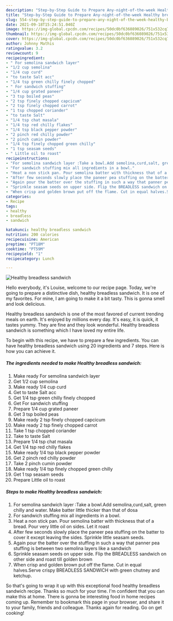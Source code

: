 ```yaml
---
description: "Step-by-Step Guide to Prepare Any-night-of-the-week Healthy breadless sandwich"
title: "Step-by-Step Guide to Prepare Any-night-of-the-week Healthy breadless sandwich"
slug: 554-step-by-step-guide-to-prepare-any-night-of-the-week-healthy-breadless-sandwich
date: 2021-09-18T15:24:51.040Z
image: https://img-global.cpcdn.com/recipes/50dc0bf636089026/751x532cq70/healthy-breadless-sandwich-recipe-main-photo.jpg
thumbnail: https://img-global.cpcdn.com/recipes/50dc0bf636089026/751x532cq70/healthy-breadless-sandwich-recipe-main-photo.jpg
cover: https://img-global.cpcdn.com/recipes/50dc0bf636089026/751x532cq70/healthy-breadless-sandwich-recipe-main-photo.jpg
author: Johnny Mathis
ratingvalue: 3.2
reviewcount: 9
recipeingredient:
- " For semolina sandwich layer"
- "1/2 cup semolina"
- "1/4 cup curd"
- "to taste Salt acc"
- "1/4 tsp green chilly finely chopped"
- " For sandwich stuffing"
- "1/4 cup grated paneer"
- "3 tsp boiled peas"
- "2 tsp finely chopped capcicum"
- "2 tsp finely chopped carrot"
- "1 tsp chopped coriander"
- "to taste Salt"
- "1/4 tsp chat masala"
- "1/4 tsp red chilly flakes"
- "1/4 tsp black pepper powder"
- "2 pinch red chilly powder"
- "2 pinch cumin powder"
- "1/4 tsp finely chopped green chilly"
- "1 tsp seasam seeds"
- " Little oil to roast"
recipeinstructions:
- "For semolina sandwich layer :Take a bowl.Add semolina,curd,salt, green chilly and water. Make batter little thicker than that of dosa"
- "For sandwich stuffing mix all ingredients in a bowl."
- "Heat a non stick pan. Pour semolina batter with thickness that of a bread. Pour very little oil on sides. Let it roast"
- "After few seconds slowly place the paneer pea stuffing on the batter to cover it except leaving the sides. Sprinkle little seasam seeds."
- "Again pour the batter over the stuffing in such a way that panner pea stuffing is between two semolina layers like a sandwich"
- "Sprinkle seasam seeds on upper side. Flip the BREADLESS sandwich on other side and roast till golden brown"
- "When crisp and golden brown put off the flame. Cut in equal halves.Serve crispy BREADLESS SANDWICH with green chutney and ketchup."
categories:
- Recipe
tags:
- healthy
- breadless
- sandwich

katakunci: healthy breadless sandwich 
nutrition: 200 calories
recipecuisine: American
preptime: "PT18M"
cooktime: "PT59M"
recipeyield: "1"
recipecategory: Lunch

---
```



![Healthy breadless sandwich](https://img-global.cpcdn.com/recipes/50dc0bf636089026/751x532cq70/healthy-breadless-sandwich-recipe-main-photo.jpg)

Hello everybody, it's Louise, welcome to our recipe page. Today, we're going to prepare a distinctive dish, healthy breadless sandwich. It is one of my favorites. For mine, I am going to make it a bit tasty. This is gonna smell and look delicious.



Healthy breadless sandwich is one of the most favored of current trending meals on earth. It's enjoyed by millions every day. It's easy, it is quick, it tastes yummy. They are fine and they look wonderful. Healthy breadless sandwich is something which I have loved my entire life.


To begin with this recipe, we have to prepare a few ingredients. You can have healthy breadless sandwich using 20 ingredients and 7 steps. Here is how you can achieve it.

<!--inarticleads1-->

##### The ingredients needed to make Healthy breadless sandwich:

1. Make ready  For semolina sandwich layer
1. Get 1/2 cup semolina
1. Make ready 1/4 cup curd
1. Get to taste Salt acc
1. Get 1/4 tsp green chilly finely chopped
1. Get  For sandwich stuffing
1. Prepare 1/4 cup grated paneer
1. Get 3 tsp boiled peas
1. Make ready 2 tsp finely chopped capcicum
1. Make ready 2 tsp finely chopped carrot
1. Take 1 tsp chopped coriander
1. Take to taste Salt
1. Prepare 1/4 tsp chat masala
1. Get 1/4 tsp red chilly flakes
1. Make ready 1/4 tsp black pepper powder
1. Get 2 pinch red chilly powder
1. Take 2 pinch cumin powder
1. Make ready 1/4 tsp finely chopped green chilly
1. Get 1 tsp seasam seeds
1. Prepare  Little oil to roast




<!--inarticleads2-->

##### Steps to make Healthy breadless sandwich:

1. For semolina sandwich layer :Take a bowl.Add semolina,curd,salt, green chilly and water. Make batter little thicker than that of dosa
1. For sandwich stuffing mix all ingredients in a bowl.
1. Heat a non stick pan. Pour semolina batter with thickness that of a bread. Pour very little oil on sides. Let it roast
1. After few seconds slowly place the paneer pea stuffing on the batter to cover it except leaving the sides. Sprinkle little seasam seeds.
1. Again pour the batter over the stuffing in such a way that panner pea stuffing is between two semolina layers like a sandwich
1. Sprinkle seasam seeds on upper side. Flip the BREADLESS sandwich on other side and roast till golden brown
1. When crisp and golden brown put off the flame. Cut in equal halves.Serve crispy BREADLESS SANDWICH with green chutney and ketchup.




So that's going to wrap it up with this exceptional food healthy breadless sandwich recipe. Thanks so much for your time. I'm confident that you can make this at home. There is gonna be interesting food in home recipes coming up. Remember to bookmark this page in your browser, and share it to your family, friends and colleague. Thanks again for reading. Go on get cooking!
